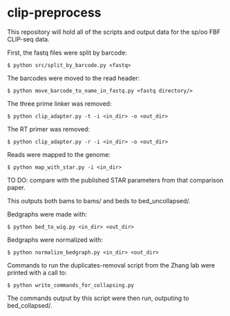 # clip-preprocess

This repository will hold all of the scripts and output data for the sp/oo FBF CLIP-seq data.

First, the fastq files were split by barcode: 

	$ python src/split_by_barcode.py <fastq>

The barcodes were moved to the read header: 

	$ python move_barcode_to_name_in_fastq.py <fastq directory/>

The three prime linker was removed:

	$ python clip_adapter.py -t -i <in_dir> -o <out_dir>

The RT primer was removed:

	$ python clip_adapter.py -r -i <in_dir> -o <out_dir>

Reads were mapped to the genome:

	$ python map_with_star.py -i <in_dir>

TO DO: compare with the published STAR parameters from that comparison paper.

This outputs both bams to bams/ and beds to bed_uncollapsed/.

Bedgraphs were made with:

	$ python bed_to_wig.py <in_dir> <out_dir>

Bedgraphs were normalized with:

	$ python normalize_bedgraph.py <in_dir> <out_dir>

Commands to run the duplicates-removal script from the Zhang lab were printed with a call to:

	$ python write_commands_for_collapsing.py

The commands output by this script were then run, outputing to bed_collapsed/.

 
